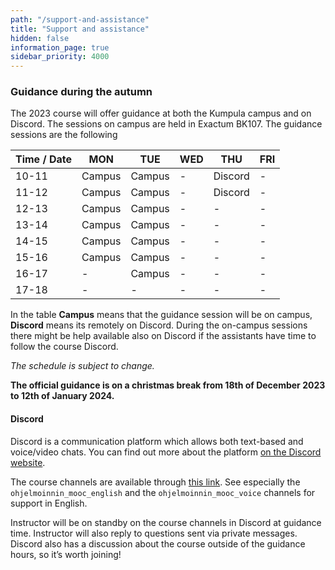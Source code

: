 ```yaml
---
path: "/support-and-assistance"
title: "Support and assistance"
hidden: false
information_page: true
sidebar_priority: 4000
---
```


### Guidance during the autumn

The 2023 course will offer guidance at both the Kumpula campus and on Discord. The sessions on campus are held in Exactum BK107. The guidance sessions are the following

| Time / Date | MON | TUE | WED | THU | FRI |
|-----|----|----|----|----|----|
| 10-11 | Campus | Campus | - | Discord | - |
| 11-12 | Campus | Campus | - | Discord | - |
| 12-13 | Campus | Campus | - | - | - |
| 13-14 | Campus | Campus | - | - | - |
| 14-15 | Campus | Campus | - | - | - |
| 15-16 | Campus | Campus | - | - | - |
| 16-17 | - | Campus | - | - | - |
| 17-18 | - | - | - | - | - |

In the table **Campus** means that the guidance session will be on campus, **Discord** means its remotely on Discord. During the on-campus sessions there might be help available also on Discord if the assistants have time to follow the course Discord.

*The schedule is subject to change.*

**The official guidance is on a christmas break from 18th of December 2023 to 12th of January 2024.**

#### Discord

Discord is a communication platform which allows both text-based and voice/video chats. You can find out more about the platform [on the Discord website](https://discord.com/).

The course channels are available through [this link](https://study.cs.helsinki.fi/discord/join/ohjelmoinnin_mooc). See especially the `ohjelmoinnin_mooc_english` and the `ohjelmoinnin_mooc_voice` channels for support in English.

Instructor will be on standby on the course channels in Discord at guidance time. Instructor will also reply to questions sent via private messages. Discord also has a discussion about the course outside of the guidance hours, so it’s worth joining!
